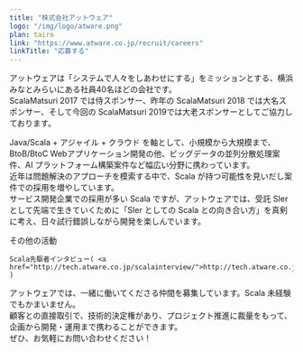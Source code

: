 ```yaml
---
title: "株式会社アットウェア"
logo: "/img/logo/atware.png"
plan: tairo
link: "https://www.atware.co.jp/recruit/careers"
linkTitle: "応募する"
---
```

アットウェアは「システムで人々をしあわせにする」をミッションとする、横浜みなとみらいにある社員40名ほどの会社です。  
ScalaMatsuri 2017 では侍スポンサー、昨年の ScalaMatsuri 2018 では大名スポンサー、そして今回の ScalaMatsuri 2019では大老スポンサーとしてご協力しております。  

Java/Scala + アジャイル + クラウド を軸として、小規模から大規模まで、BtoB/BtoC Webアプリケーション開発の他、ビッグデータの並列分散処理案件、AI プラットフォーム構築案件など幅広い分野に携わっています。  
近年は問題解決のアプローチを模索する中で、Scala が持つ可能性を見いだし案件での採用を増やしています。  
サービス開発企業での採用が多い Scala ですが、アットウェアでは、受託 SIer として先端で生きていくために「SIer としての Scala との向き合い方」を真剣に考え、日々試行錯誤しながら開発を楽しんでいます。

その他の活動

    Scala先駆者インタビュー( <a href="http://tech.atware.co.jp/scalainterview/">http://tech.atware.co.jp/scalainterview/</a> )

アットウェアでは、一緒に働いてくださる仲間を募集しています。Scala 未経験でもかまいません。  
顧客との直接取引で、技術的決定権があり、プロジェクト推進に裁量をもって、企画から開発・運用まで携わることができます。  
ぜひ、お気軽にお問い合わせください！
